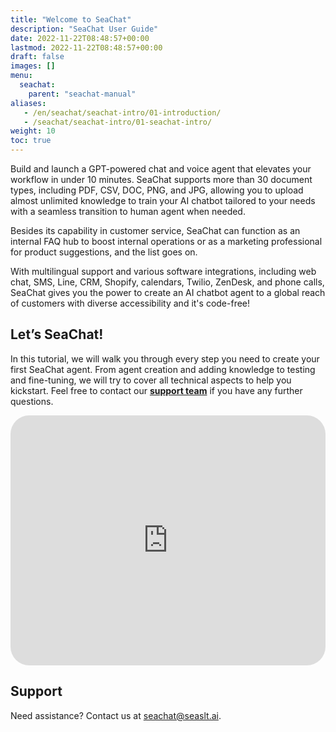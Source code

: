 ```yaml
---
title: "Welcome to SeaChat"
description: "SeaChat User Guide"
date: 2022-11-22T08:48:57+00:00
lastmod: 2022-11-22T08:48:57+00:00
draft: false
images: []
menu:
  seachat:
    parent: "seachat-manual"
aliases:
   - /en/seachat/seachat-intro/01-introduction/
   - /seachat/seachat-intro/01-seachat-intro/
weight: 10
toc: true
---
```


Build and launch a GPT-powered chat and voice agent that elevates your workflow in under 10 minutes. SeaChat supports more than 30 document types, including PDF, CSV, DOC, PNG, and JPG, allowing you to upload almost unlimited knowledge to train your AI chatbot tailored to your needs with a seamless transition to human agent when needed.

Besides its capability in customer service, SeaChat can function as an internal FAQ hub to boost internal operations or as a marketing professional for product suggestions, and the list goes on.

With multilingual support and various software integrations, including web chat, SMS, Line, CRM, Shopify, calendars, Twilio, ZenDesk, and phone calls, SeaChat gives you the power to create an AI chatbot agent to a global reach of customers with diverse accessibility and it's code-free!

## Let’s SeaChat!

In this tutorial, we will walk you through every step you need to create your first SeaChat agent. From agent creation and adding knowledge to testing and fine-tuning, we will try to cover all technical aspects to help you kickstart. Feel free to contact our **[support team](#support)** if you have any further questions.


<iframe width="100%" height="400" src="https://www.youtube.com/embed/?listType=playlist&list=PL8K7_LTqly44LeOocjDOpXH0svonxa0T0&index=1" title="YouTube video player" frameborder="0" allow="accelerometer; autoplay; clipboard-write; encrypted-media; gyroscope; picture-in-picture" allowfullscreen style="border-radius: 30px;"></iframe>


## Support
Need assistance? Contact us at [seachat@seaslt.ai](mailto:seachat@seaslt.ai).